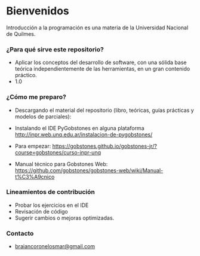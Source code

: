 # Bienvenidos 

Introducción a la programación es una materia de la Universidad Nacional de Quilmes.

### ¿Para qué sirve este repositorio?

* Aplicar los conceptos del desarrollo de software, con una sólida base teórica
	independientemente de las herramientas, en un gran contenido práctico.
* 1.0

### ¿Cómo me preparo? 

* Descargando el material del repositorio (libro, teóricas, guías prácticas y modelos de parciales): 

* Instalando el IDE PyGobstones en alguna plataforma
	http://inpr.web.unq.edu.ar/instalacion-de-pygobstones/
	
* Para empezar: 
	https://gobstones.github.io/gobstones-jr/?course=gobstones/curso-inpr-unq
	
* Manual técnico para Gobstones Web:
	https://github.com/gobstones/gobstones-web/wiki/Manual-t%C3%A9cnico

### Lineamientos de contribución 

* Probar los ejercicios en el IDE
* Revisación de código
* Sugerir cambios o mejoras optimizadas.

### Contacto 

* braiancoronelosmar@gmail.com